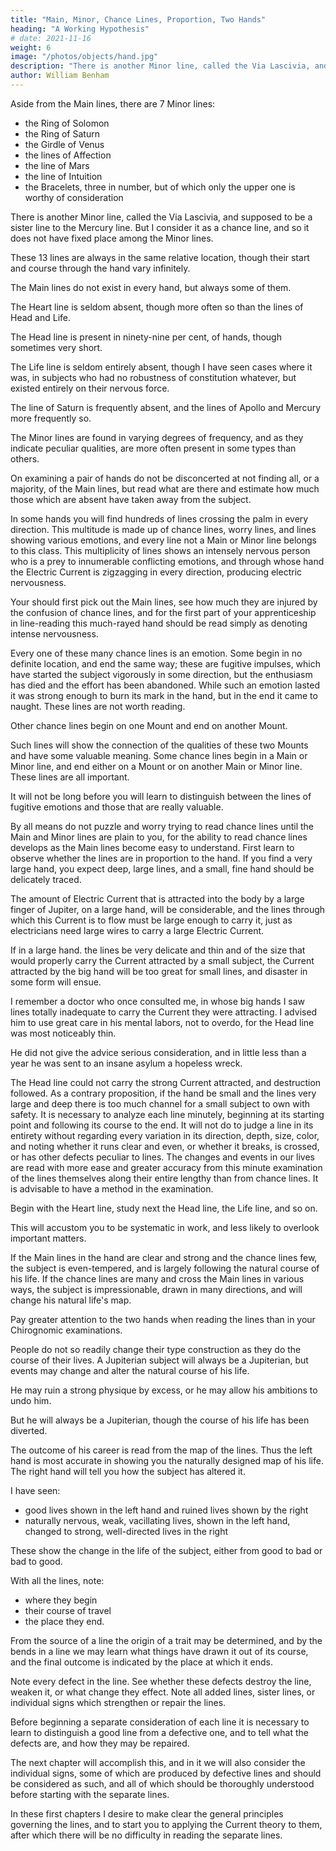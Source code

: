 ```yaml
---
title: "Main, Minor, Chance Lines, Proportion, Two Hands"
heading: "A Working Hypothesis"
# date: 2021-11-16
weight: 6
image: "/photos/objects/hand.jpg"
description: "There is another Minor line, called the Via Lascivia, and supposed to be a sister line to the Mercury line. But I consider it as a chance line, and so it does not have  fixed place among the Minor lines"
author: William Benham
---
```




Aside from the Main lines, there are 7 Minor lines:

- the Ring of Solomon
- the Ring of Saturn
- the Girdle of Venus
- the lines of Affection
- the line of Mars
- the line of Intuition
- the Bracelets, three in number, but of which only the upper one is worthy of consideration

There is another Minor line, called the Via Lascivia, and supposed to be a sister line to the Mercury line. But I consider it as a chance line, and so it does not have  fixed place among the Minor lines. 

These 13 lines are always in the same relative location, though their start and course through the hand vary infinitely. 

The Main lines do not exist in every hand, but always some of them. 

The Heart line is seldom absent, though more often so than the lines of Head and Life. 

The Head line is present in ninety-nine per cent, of hands, though sometimes very short. 

The Life line is seldom entirely absent, though I have seen cases where it was, in subjects who had no robustness of constitution whatever, but existed entirely on their nervous force. 

The line of Saturn is frequently absent, and the lines of Apollo and Mercury more frequently so. 

The Minor lines are found in varying degrees of frequency, and as they indicate peculiar qualities, are more often present in some types than others. 

On examining a pair of hands do not be disconcerted at not finding all, or a majority, of the Main lines, but read what are there and estimate how much those which are absent have taken away from the subject. 

In some hands you will find hundreds of lines crossing the palm in every direction. This multitude is made up of chance lines, worry lines, and lines showing various emotions, and every line not a Main or Minor line belongs to this class. This multiplicity of lines shows an intensely nervous person who is a prey to innumerable conflicting emotions, and through whose hand the Electric Current is zigzagging in every direction, producing electric nervousness. 

Your should first pick out the Main lines, see how much they are injured by the confusion of chance lines, and for the first part of your apprenticeship in line-reading this much-rayed hand should be read simply as denoting intense nervousness. 

Every one of these many chance lines is an emotion. Some begin in no definite location, and end the same way; these are fugitive impulses, which have started the subject vigorously in some direction, but the enthusiasm has died and the effort has been abandoned. While such an emotion lasted it was strong enough to burn its mark in the hand, but in the end it came to naught. These lines are not worth reading. 

Other chance lines begin on one Mount and end on another Mount.

Such lines will show the connection of the qualities of these two Mounts and have some valuable meaning. Some chance lines begin in a Main or Minor line, and end either on a Mount or on another Main or Minor line. These lines are all important. 

It will not be long before you will learn to distinguish between the lines of fugitive emotions and those that are really valuable. 

By all means do not puzzle and worry trying to read chance lines until the Main and Minor lines are plain to you, for the ability to read chance lines develops as the Main lines become easy to understand. First learn to observe whether the lines are in proportion to the hand. If you find a very large hand, you expect deep, large lines, and a small, fine hand should be delicately traced. 


The amount of Electric Current that is attracted into the body by a large finger of Jupiter, on a large hand, will be considerable, and the lines through which this Current is to flow must be large enough to carry it, just as electricians need large wires to carry a large Electric Current. 

If in a large hand. the lines be very delicate and thin and of the size that would properly carry the Current attracted by a small subject, the Current attracted by the big hand will be too great for small lines, and disaster in some form will ensue.


I remember a doctor who once consulted me, in whose big hands I saw lines totally inadequate to carry the Current they were attracting. I advised him to use great care in his mental labors, not to overdo, for the Head line was most noticeably thin. 

He did not give the advice serious consideration, and in little less than a year he was sent to an insane asylum a hopeless wreck. 

The Head line could not carry the strong Current attracted, and destruction followed. As a contrary proposition, if the hand be small and the lines very large and deep there is too much channel for a small subject to own with safety. It is necessary to analyze each line minutely, beginning at its starting point and following its course to the end. It will not do to judge a line in its entirety without regarding every variation in its direction, depth, size, color, and noting whether it runs clear and even, or whether it breaks, is crossed, or has other defects peculiar to lines. The changes and events in our lives are read with more ease and greater accuracy from this minute examination of the lines themselves along their entire lengthy than from chance lines. It is advisable to have a method in the examination. 

Begin with the Heart line, study next the Head line, the Life line, and so on. 

This will accustom you to be systematic in work, and less likely to overlook important matters. 

If the Main lines in the hand are clear and strong and the chance lines few, the subject is even-tempered, and is largely following the natural course of his life. If the chance lines are many and cross the Main lines in various ways, the subject is impressionable, drawn in many directions, and will change his natural life's map. 

Pay greater attention to the two hands when reading the lines than in your Chirognomic examinations. 

People do not so readily change their type construction as they do the course of their lives. A Jupiterian subject will always be a Jupiterian, but events may change and alter the natural course of his life. 

He may ruin a strong physique by excess, or he may allow his ambitions to undo him.

But he will always be a Jupiterian, though the course of his life has been diverted. 

<!-- The type, Chirognomy will tell you; --> The outcome of his career is read from the map of the lines. Thus the left hand is most accurate in showing you the naturally designed map of his life. The right hand will tell you how the subject has altered it. 

I have seen:
- good lives shown in the left hand and ruined lives shown by the right
- naturally nervous, weak, vacillating lives, shown in the left hand, changed to strong, well-directed lives in the right

These show the change in the life of the subject, either from good to bad or bad to good. 

With all the lines, note:
- where they begin
- their course of travel
- the place they end. 

From the source of a line the origin of a trait may be determined, and by the bends in a line we may learn what things have drawn it out of its course, and the final outcome is indicated by the place at which it ends. 

Note every defect in the line. See whether these defects destroy the line, weaken it, or what change they effect. Note all added lines, sister lines, or individual signs which strengthen or repair the lines. 

Before beginning a separate consideration of each line it is necessary to learn to distinguish a good line from a defective one, and to tell what the defects are, and how they may be repaired. 

The next chapter will accomplish this, and in it we will also consider the individual signs, some of which are produced by defective lines and should be considered as such, and all of which should be thoroughly understood before starting with the separate lines. 

In these first chapters I desire to make clear the general principles governing the lines, and to start you to applying the Current theory to them, after which there will be no difficulty in reading the separate lines.
